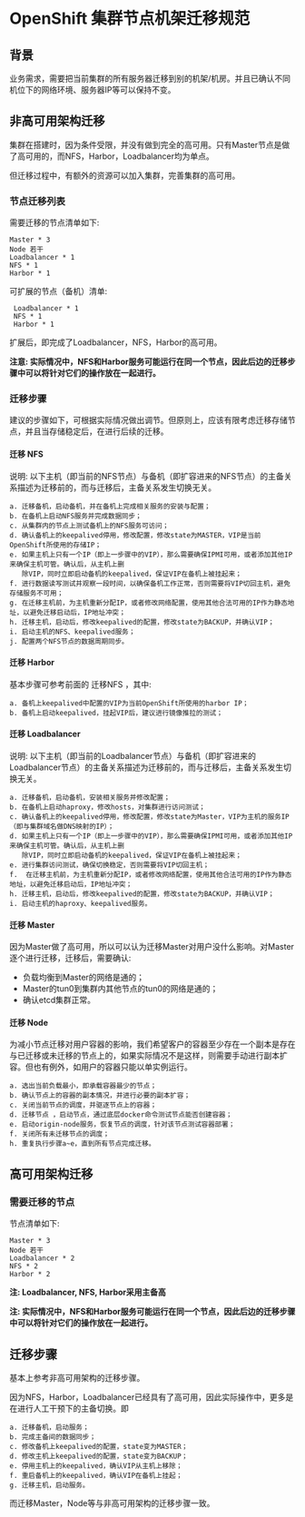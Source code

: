# OpenShift 集群节点机架迁移规范

## 背景

业务需求，需要把当前集群的所有服务器迁移到别的机架/机房。并且已确认不同机位下的网络环境、服务器IP等可以保持不变。

## 非高可用架构迁移

集群在搭建时，因为条件受限，并没有做到完全的高可用。只有Master节点是做了高可用的，而NFS，Harbor，Loadbalancer均为单点。

但迁移过程中，有额外的资源可以加入集群，完善集群的高可用。

### 节点迁移列表

需要迁移的节点清单如下:

    Master * 3
    Node 若干
    Loadbalancer * 1
    NFS * 1
    Harbor * 1
    
可扩展的节点（备机）清单:
 
     Loadbalancer * 1
     NFS * 1
     Harbor * 1
 
扩展后，即完成了Loadbalancer，NFS，Harbor的高可用。

**注意: 实际情况中，NFS和Harbor服务可能运行在同一个节点，因此后边的迁移步骤中可以将针对它们的操作放在一起进行。**

### 迁移步骤
 
建议的步骤如下，可根据实际情况做出调节。但原则上，应该有限考虑迁移存储节点，并且当存储稳定后，在进行后续的迁移。 

#### 迁移 NFS

说明: 以下主机（即当前的NFS节点）与备机（即扩容进来的NFS节点）的主备关系描述为迁移前的，而与迁移后，主备关系发生切换无关。

    a. 迁移备机，启动备机，并在备机上完成相关服务的安装与配置；
    b. 在备机上启动NFS服务并完成数据同步；
    c. 从集群内的节点上测试备机上的NFS服务可访问；
    d. 确认备机上的keepalived停用，修改配置，修改state为MASTER，VIP是当前OpenShift所使用的存储IP；
    e. 如果主机上只有一个IP（即上一步骤中的VIP），那么需要确保IPMI可用，或者添加其他IP来确保主机可管。确认后，从主机上删
       除VIP，同时立即启动备机的keepalived，保证VIP在备机上被挂起来；
    f. 进行数据读写测试并观察一段时间，以确保备机工作正常，否则需要将VIP切回主机，避免存储服务不可用；
    g. 在迁移主机前，为主机重新分配IP，或者修改网络配置，使用其他合法可用的IP作为静态地址，以避免迁移启动后，IP地址冲突；
    h. 迁移主机，启动后，修改keepalived的配置，修改state为BACKUP，并确认VIP；
    i. 启动主机的NFS、keepalived服务；
    j. 配置两个NFS节点的数据周期同步。

#### 迁移 Harbor

基本步骤可参考前面的 迁移NFS ，其中:

    a. 备机上keepalived中配置的VIP为当前OpenShift所使用的harbor IP；
    b. 备机上启动keepalived，挂起VIP后，建议进行镜像推拉的测试；

#### 迁移 Loadbalancer

说明: 以下主机（即当前的Loadbalancer节点）与备机（即扩容进来的Loadbalancer节点）的主备关系描述为迁移前的，而与迁移后，主备关系发生切换无关。

    a. 迁移备机，启动备机，安装相关服务并修改配置；
    b. 在备机上启动haproxy，修改hosts，对集群进行访问测试；
    c. 确认备机上的keepalived停用，修改配置，修改state为Master，VIP为主机的服务IP（即与集群域名做DNS映射的IP）；
    d. 如果主机上只有一个IP（即上一步骤中的VIP），那么需要确保IPMI可用，或者添加其他IP来确保主机可管。确认后，从主机上删
       除VIP，同时立即启动备机的keepalived，保证VIP在备机上被挂起来；
    e. 进行集群访问测试，确保切换稳定，否则需要将VIP切回主机；
    f.  在迁移主机前，为主机重新分配IP，或者修改网络配置，使用其他合法可用的IP作为静态地址，以避免迁移启动后，IP地址冲突；
    h. 迁移主机，启动后，修改keepalived的配置，修改state为BACKUP，并确认VIP；
    i. 启动主机的haproxy、keepalived服务。

#### 迁移 Master

因为Master做了高可用，所以可以认为迁移Master对用户没什么影响。对Master逐个进行迁移，迁移后，需要确认:

  - 负载均衡到Master的网络是通的；
  - Master的tun0到集群内其他节点的tun0的网络是通的；
  - 确认etcd集群正常。

#### 迁移 Node

为减小节点迁移对用户容器的影响，我们希望客户的容器至少存在一个副本是存在与已迁移或未迁移的节点上的，如果实际情况不是这样，则需要手动进行副本扩容。但也有例外，如用户的容器只能以单实例运行。

    a. 选出当前负载最小，即承载容器最少的节点；
    b. 确认节点上的容器的副本情况，并进行必要的副本扩容；
    c. 关闭当前节点的调度，并驱逐节点上的容器；
    d. 迁移节点 ，启动节点，通过底层docker命令测试节点能否创建容器；
    e. 启动origin-node服务，恢复节点的调度，针对该节点测试容器部署；
    f. 关闭所有未迁移节点的调度；
    h. 重复执行步骤a~e，直到所有节点完成迁移。

## 高可用架构迁移

### 需要迁移的节点

节点清单如下:

    Master * 3
    Node 若干
    Loadbalancer * 2
    NFS * 2
    Harbor * 2

**注: Loadbalancer, NFS, Harbor采用主备高**

**注: 实际情况中，NFS和Harbor服务可能运行在同一个节点，因此后边的迁移步骤中可以将针对它们的操作放在一起进行。**

## 迁移步骤

基本上参考非高可用架构的迁移步骤。

因为NFS，Harbor，Loadbalancer已经具有了高可用，因此实际操作中，更多是在进行人工干预下的主备切换。即

    a. 迁移备机，启动服务；
    b. 完成主备间的数据同步；
    c. 修改备机上keepalived的配置，state变为MASTER；
    d. 修改主机上keepalived的配置，state变为BACKUP；
    e. 停用主机上的keepalived，确认VIP从主机上移除；
    f. 重启备机上的keepalived，确认VIP在备机上挂起；
    g. 迁移主机，启动服务。
    
而迁移Master，Node等与非高可用架构的迁移步骤一致。

